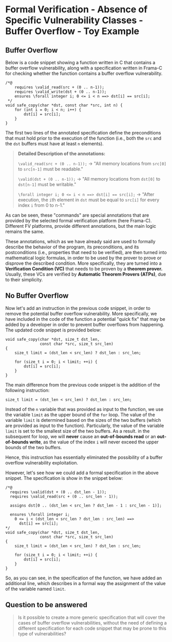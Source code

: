 # Formal Verification - Absence of Specific Vulnerability Classes - Buffer Overflow - Toy Example

## Buffer Overflow 

 Below is a code snippet showing a function written in C that contains a buffer overflow vulnerability, along with a specification written in Frama-C for checking whether the function contains a buffer overflow vulnerability. 

```[c]
/*@ 
    requires \valid_read(src + (0 .. n-1));
    requires \valid_write(dst + (0 .. n-1));
    ensures \forall integer i; 0 <= i < n ==> dst[i] == src[i];
 */
void safe_copy(char *dst, const char *src, int n) {
    for (int i = 0; i < n; i++) {
        dst[i] = src[i];
    }
}
```

The first two lines of the annotated specification define the preconditions that must  hold prior to the execution of the function (i.e., both the `src` and the `dst` buffers must have at least `n` elements). 


> **Detailed Description of the annotations:** 
> 
> `\valid_read(src + (0 .. n-1));` -> "All memory locations from `src[0]` to `src[n-1]` must be readable."
> 
> `\valid(dst + (0 .. n-1));` -> "All memory locations from `dst[0]` to `dst[n-1]` must be writable."
> 
> `\forall integer i; 0 <= i < n ==> dst[i] == src[i];` -> "After execution, the `i`th element in `dst` must be equal to `src[i]` for every index `i` from 0 to n-1."

As can be seen, these "commands" are special annotations that are provided by the selected formal verification platform (here Frama-C). Different FV platforms, provide different annotations, but the main logic remains the same. 

These annotations, which as we have already said are used to formally describe the behavior of the program, its preconditions, and its postconditions (i.e., properties that need to be verified), are then turned into mathematical logic formulas, in order to be used by the prover to prove or disprove the described condition. More specifically, they are turned into a **Verification Condition (VC)** that needs to be proven by a **theorem prover.** Usually, these VCs are verified by **Automatic Theorem Provers (ATPs)**, due to their simplicity.  

## No Buffer Overflow

Now let's add an instruction in the previous code snippet, in order to remove the potential buffer overflow vulnerability. More specifically, we have included in the code of the function a potential "quick fix" that may be added by a developer in order to prevent buffer overflows from happening. The updated code snippet is provided below: 

```
void safe_copy(char *dst, size_t dst_len,
               const char *src, size_t src_len)
{
    size_t limit = (dst_len < src_len) ? dst_len : src_len;

    for (size_t i = 0; i < limit; ++i) {
        dst[i] = src[i];
    }
}
```

The main difference from the previous code snippet is the addition of the following instruction: 

```
size_t limit = (dst_len < src_len) ? dst_len : src_len;
```

Instead of the `n` variable that was provided as input to the function, we use the variable `limit` as the upper bound of the `for` loop. The value of the variable `limit` is determined based on the sizes of the two buffers (which are provided as input to the function). Particularly, the value of the variable `limit` is set to the smallest size of the two buffers. As a result. in the subsequent for loop, we will **never** cause an **out-of-bounds read** or an **out-of-bounds write**, as the value of the index `i` will never exceed the upper bounds of the two buffers. 

Hence, this instruction has essentially eliminated the possibility of a buffer overflow vulnerability exploitation. 

However, let's see how we could add a formal specification in the above snippet. The specification is show in the snippet below: 

```
/*@ 
  requires \valid(dst + (0 .. dst_len - 1));
  requires \valid_read(src + (0 .. src_len - 1));

  assigns dst[0 .. (dst_len < src_len ? dst_len - 1 : src_len - 1)];

  ensures \forall integer i;
    0 <= i < (dst_len < src_len ? dst_len : src_len) ==> 
      dst[i] == src[i];
*/
void safe_copy(char *dst, size_t dst_len,
               const char *src, size_t src_len)
{
    size_t limit = (dst_len < src_len) ? dst_len : src_len;

    for (size_t i = 0; i < limit; ++i) {
        dst[i] = src[i];
    }
}
```

So, as you can see, in the specification of the function, we have added an additional line, which describes in a formal way the assignment of the value of the variable named `limit`. 

## Question to be answered

> Is it possible to create a more generic specification that will cover the cases of buffer overflow vulnerabilities, without the need of defining a different specification for each code snippet that may be prone to this type of vulnerabilities?
